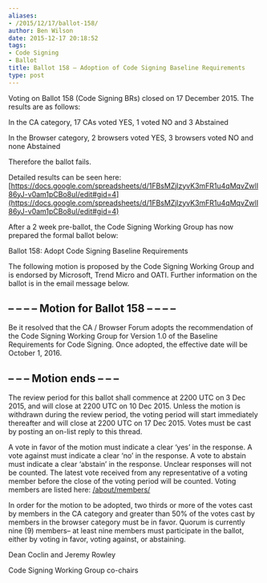 ```yaml
---
aliases:
- /2015/12/17/ballot-158/
author: Ben Wilson
date: 2015-12-17 20:18:52
tags:
- Code Signing
- Ballot
title: Ballot 158 – Adoption of Code Signing Baseline Requirements
type: post
---
```


Voting on Ballot 158 (Code Signing BRs) closed on 17 December 2015. The results are as follows:

In the CA category, 17 CAs voted YES, 1 voted NO and 3 Abstained

In the Browser category, 2 browsers voted YES, 3 browsers voted NO and none Abstained

Therefore the ballot fails.

Detailed results can be seen here: [https://docs.google.com/spreadsheets/d/1FBsMZjlzyvK3mFR1u4qMqvZwlI86yJ-v0am1pCBo8uI/edit#gid=4](https://docs.google.com/spreadsheets/d/1FBsMZjlzyvK3mFR1u4qMqvZwlI86yJ-v0am1pCBo8uI/edit#gid=4)

After a 2 week pre-ballot, the Code Signing Working Group has now prepared the formal ballot below:

Ballot 158: Adopt Code Signing Baseline Requirements

The following motion is proposed by the Code Signing Working Group and is endorsed by Microsoft, Trend Micro and OATI. Further information on the ballot is in the email message below.

## – – – – Motion for Ballot 158 – – – –

Be it resolved that the CA / Browser Forum adopts the recommendation of the Code Signing Working Group for Version 1.0 of the Baseline Requirements for Code Signing. Once adopted, the effective date will be October 1, 2016.

## – – –  Motion ends – – –

The review period for this ballot shall commence at 2200 UTC on 3 Dec 2015, and will close at 2200 UTC on 10 Dec 2015. Unless the motion is withdrawn during the review period, the voting period will start immediately thereafter and will close at 2200 UTC on 17 Dec 2015. Votes must be cast by posting an on-list reply to this thread.

A vote in favor of the motion must indicate a clear ‘yes’ in the response. A vote against must indicate a clear ‘no’ in the response. A vote to abstain must indicate a clear ‘abstain’ in the response. Unclear responses will not be counted. The latest vote received from any representative of a voting member before the close of the voting period will be counted. Voting members are listed here: [/about/members/](/about/members/)

In order for the motion to be adopted, two thirds or more of the votes cast by members in the CA category and greater than 50% of the votes cast by members in the browser category must be in favor. Quorum is currently nine (9) members– at least nine members must participate in the ballot, either by voting in favor, voting against, or abstaining.

Dean Coclin and Jeremy Rowley

Code Signing Working Group co-chairs